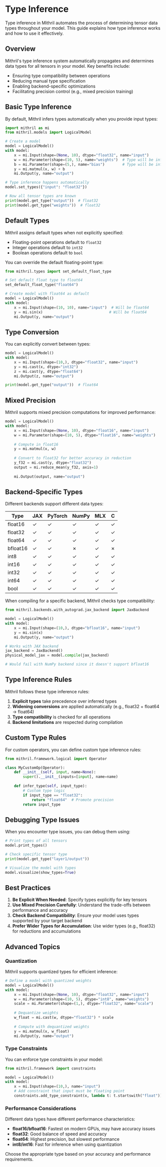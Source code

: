 # Type Inference

Type inference in Mithril automates the process of determining tensor data types throughout your model. This guide explains how type inference works and how to use it effectively.

## Overview

Mithril's type inference system automatically propagates and determines data types for all tensors in your model. Key benefits include:

- Ensuring type compatibility between operations
- Reducing manual type specification
- Enabling backend-specific optimizations
- Facilitating precision control (e.g., mixed precision training)

## Basic Type Inference

By default, Mithril infers types automatically when you provide input types:

```python
import mithril as mi
from mithril.models import LogicalModel

# Create a model
model = LogicalModel()
with model:
    x = mi.Input(shape=(None, 10), dtype="float32", name="input")
    w = mi.Parameter(shape=(10, 5), name="weights")  # Type will be inferred
    b = mi.Parameter(shape=(5,), name="bias")        # Type will be inferred
    y = mi.matmul(x, w) + b
    mi.Output(y, name="output")

# Type inference happens automatically
model.set_types({"input": "float32"})

# Now all tensor types are known
print(model.get_type("output"))  # float32
print(model.get_type("weights"))  # float32
```

## Default Types

Mithril assigns default types when not explicitly specified:

- Floating-point operations default to `float32`
- Integer operations default to `int32`
- Boolean operations default to `bool`

You can override the default floating-point type:

```python
from mithril.types import set_default_float_type

# Set default float type to float64
set_default_float_type("float64")

# Create model with float64 as default
model = LogicalModel()
with model:
    x = mi.Input(shape=(10, 10), name="input")  # Will be float64
    y = mi.sin(x)                              # Will be float64
    mi.Output(y, name="output")
```

## Type Conversion

You can explicitly convert between types:

```python
model = LogicalModel()
with model:
    x = mi.Input(shape=(10,), dtype="float32", name="input")
    y = mi.cast(x, dtype="int32")
    z = mi.cast(y, dtype="float64")
    mi.Output(z, name="output")

print(model.get_type("output"))  # float64
```

## Mixed Precision

Mithril supports mixed precision computations for improved performance:

```python
model = LogicalModel()
with model:
    x = mi.Input(shape=(None, 10), dtype="float16", name="input")
    w = mi.Parameter(shape=(10, 5), dtype="float16", name="weights")
    
    # Compute in float16
    y = mi.matmul(x, w)
    
    # Convert to float32 for better accuracy in reduction
    y_f32 = mi.cast(y, dtype="float32")
    output = mi.reduce_mean(y_f32, axis=1)
    
    mi.Output(output, name="output")
```

## Backend-Specific Types

Different backends support different data types:

| Type | JAX | PyTorch | NumPy | MLX | C |
|------|-----|---------|-------|-----|---|
| float16 | ✓ | ✓ | ✓ | ✓ | ✓ |
| float32 | ✓ | ✓ | ✓ | ✓ | ✓ |
| float64 | ✓ | ✓ | ✓ | ✓ | ✓ |
| bfloat16 | ✓ | ✓ | ✗ | ✓ | ✗ |
| int8 | ✓ | ✓ | ✓ | ✓ | ✓ |
| int16 | ✓ | ✓ | ✓ | ✓ | ✓ |
| int32 | ✓ | ✓ | ✓ | ✓ | ✓ |
| int64 | ✓ | ✓ | ✓ | ✓ | ✓ |
| bool | ✓ | ✓ | ✓ | ✓ | ✓ |

When compiling for a specific backend, Mithril checks type compatibility:

```python
from mithril.backends.with_autograd.jax_backend import JaxBackend

model = LogicalModel()
with model:
    x = mi.Input(shape=(10,), dtype="bfloat16", name="input")
    y = mi.sin(x)
    mi.Output(y, name="output")

# Works with JAX backend
jax_backend = JaxBackend()
physical_model_jax = model.compile(jax_backend)

# Would fail with NumPy backend since it doesn't support bfloat16
```

## Type Inference Rules

Mithril follows these type inference rules:

1. **Explicit types** take precedence over inferred types
2. **Widening conversions** are applied automatically (e.g., float32 + float64 → float64)
3. **Type compatibility** is checked for all operations
4. **Backend limitations** are respected during compilation

## Custom Type Rules

For custom operators, you can define custom type inference rules:

```python
from mithril.framework.logical import Operator

class MyCustomOp(Operator):
    def __init__(self, input, name=None):
        super().__init__(inputs=[input], name=name)
        
    def infer_type(self, input_type):
        # Custom type logic
        if input_type == "float32":
            return "float64"  # Promote precision
        return input_type
```

## Debugging Type Issues

When you encounter type issues, you can debug them using:

```python
# Print types of all tensors
model.print_types()

# Check specific tensor type
print(model.get_type("layer1/output"))

# Visualize the model with types
model.visualize(show_types=True)
```

## Best Practices

1. **Be Explicit When Needed**: Specify types explicitly for key tensors
2. **Use Mixed Precision Carefully**: Understand the trade-offs between performance and accuracy
3. **Check Backend Compatibility**: Ensure your model uses types supported by your target backend
4. **Prefer Wider Types for Accumulation**: Use wider types (e.g., float32) for reductions and accumulations

## Advanced Topics

### Quantization

Mithril supports quantized types for efficient inference:

```python
# Define a model with quantized weights
model = LogicalModel()
with model:
    x = mi.Input(shape=(None, 10), dtype="float32", name="input")
    w = mi.Parameter(shape=(10, 5), dtype="int8", name="weights")
    scale = mi.Parameter(shape=(1,), dtype="float32", name="scale")
    
    # Dequantize weights
    w_float = mi.cast(w, dtype="float32") * scale
    
    # Compute with dequantized weights
    y = mi.matmul(x, w_float)
    mi.Output(y, name="output")
```

### Type Constraints

You can enforce type constraints in your model:

```python
from mithril.framework import constraints

model = LogicalModel()
with model:
    x = mi.Input(shape=(10,), name="input")
    # Add constraint that input must be floating point
    constraints.add_type_constraint(x, lambda t: t.startswith("float"))
```

### Performance Considerations

Different data types have different performance characteristics:

- **float16/bfloat16**: Fastest on modern GPUs, may have accuracy issues
- **float32**: Good balance of speed and accuracy
- **float64**: Highest precision, but slowest performance
- **int8/int16**: Fast for inference when using quantization

Choose the appropriate type based on your accuracy and performance requirements.